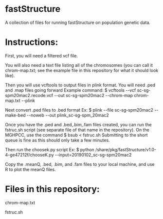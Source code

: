 # fastStructure
A collection of files for running fastStructure on population genetic data.

# Instructions:

First, you will need a filtered vcf file.

You will also need a text file listing all of the chromosomes (you can call it chrom-map.txt; see the example file in this repository for what it should look like).

Then you will use vcftools to output files in plink format. You will need .ped and .map files going forward
Example command:
$ vcftools --vcf sc-sg-spm20mac2.recode.vcf --out sc-sg-spm20mac2 --chrom-map chrom-map.txt --plink

Next convert .ped files to .bed format
Ex:
$ plink --file sc-sg-spm20mac2 --make-bed --noweb --out plink_sc-sg-spm_20mac2

Once you have the .ped and .bed,.bim,.fam files created, you can run the fstruc.sh script (see separate file of that name in the repository). 
On the MGHPCC, use the command
$ bsub < fstruc.sh
Submitting to the short queue is fine as this should only take a few minutes.

Then run the choosek.py script
Ex:
$ python /share/pkg/fastStructure/v1.0-4-ge47212f/chooseK.py --input=20190102_sc-sg-spm20mac2 

Copy the .meanQ, .bed, .bim, and .fam files to your local machine, and use R to plot the meanQ files. 




# Files in this repository:

chrom-map.txt

fstruc.sh


